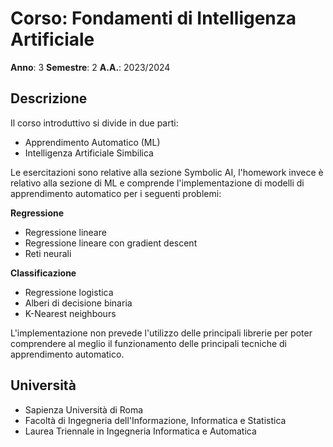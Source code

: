 # Corso: Fondamenti di Intelligenza Artificiale
**Anno**: 3
**Semestre**: 2
**A.A.**: 2023/2024

## Descrizione
Il corso introduttivo si divide in due parti:
- Apprendimento Automatico (ML)
- Intelligenza Artificiale Simbilica

Le esercitazioni sono relative alla sezione Symbolic AI, l'homework invece è relativo alla sezione di ML e comprende l'implementazione di modelli di apprendimento automatico per i seguenti problemi:

**Regressione**
- Regressione lineare
- Regressione lineare con gradient descent
- Reti neurali

**Classificazione**
- Regressione logistica 
- Alberi di decisione binaria
- K-Nearest neighbours

L'implementazione non prevede l'utilizzo delle principali librerie per poter comprendere al meglio il funzionamento delle principali tecniche di apprendimento automatico.

## Università
- Sapienza Università di Roma
- Facoltà di Ingegneria dell'Informazione, Informatica e Statistica
- Laurea Triennale in Ingegneria Informatica e Automatica
